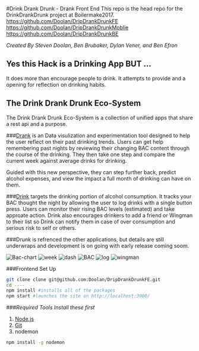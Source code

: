 #Drink Drank Drunk - Drank Front End
This repo is the head repo for the DrinkDrankDrunk project at Boilermake2017. <br>
https://github.com/Doolan/DripDrankDrunkFE <br>
https://github.com/Doolan/DripDrankDrunkMoblie <br>
https://github.com/Doolan/DripDrankDrunkBE

_Created By Steven Doolan, Ben Brubaker, Dylan Vener, and Ben Efron_

## Yes this Hack is a Drinking App BUT ...
It does more than encourage people to drink. It attempts to provide and a opening for reflection on drinking habits. 

## The Drink Drank Drunk Eco-System
The Drink Drank Drunk Eco-System is a collection of unified apps that share a rest api and a  purpose.

###[Drank](http://drank.drinkdrankdrunk.party/)
is an Data visulization and experimentation tool designed to help the user reflect on their past drinking trends. Users can get help remembering past nights by reviewing their changing BAC content through the course of the drinking. They then take one step and compare the current week against average drinks for drinking. 

Guided with this new perspective, they can step further back, predict alcohol expenses, and view the impact a full month of drinking can have on them.


###[Drink](http://drink.drinkdrankdrunk.party/)
targets the drinking portion of alcohol consumption. 
It tracks your BAC thought the night by allowing the user to log drinks with a single button press. Users can monitor their rising BAC levels (estimated) and take approate action. Drink also encourages drinkers to add a friend or Wingman to their list so Drink can notify them in case of over consumption and serious risk to self or others. 

###Drunk
is refrenced the other applications, but details are still underwraps and development is on going with early release coming soom.

![Bac-chart](./docs/bac.PNG "bac over time")
![week](./docs/week.PNG "week")
![dash](./docs/dash.PNG "dashboard")
![BAC](./docs/Screenshot_20170122-054928.png "BAC")
![log](./docs/Screenshot_20170122-054939.png "docs")
![wingman](./docs/Screenshot_20170122-054920.png "wingman")

###Frontend Set Up
```bash
git clone clone git@github.com:Doolan/DripDrankDrunkFE.git
cd ----
npm install #installs all of the packages
npm start #launches the site on http://localhost:3000/
```
###_Required Tools_
_Install these first_

1. [Node.js](https://nodejs.org/en/)
2. [Git](https://desktop.github.com/)
3. nodemon
```bash
npm install -g nodemon
```